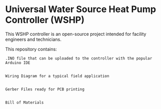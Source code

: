 # Universal Water Source Heat Pump Controller (WSHP)

This WSHP controller is an open-source project intended for facility engineers and technicians.


This repository contains:


    .INO file that can be uploaded to the controller with the popular Arduino IDE


    Wiring Diagram for a typical field application


    Gerber Files ready for PCB printing


    Bill of Materials

